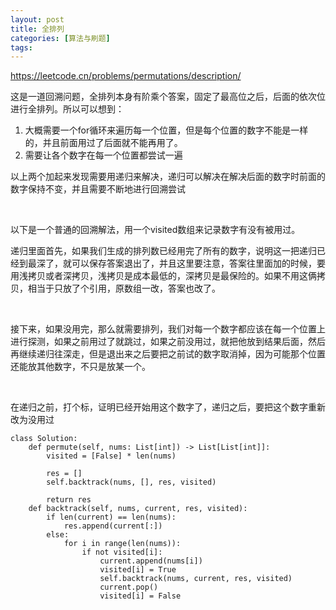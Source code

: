 ```yaml
---
layout: post
title: 全排列
categories: [算法与刷题]
tags: 
---
```


https://leetcode.cn/problems/permutations/description/

这是一道回溯问题，全排列本身有阶乘个答案，固定了最高位之后，后面的依次位进行全排列。所以可以想到：

1. 大概需要一个for循环来遍历每一个位置，但是每个位置的数字不能是一样的，并且前面用过了后面就不能再用了。
2. 需要让各个数字在每一个位置都尝试一遍

以上两个加起来发现需要用递归来解决，递归可以解决在解决后面的数字时前面的数字保持不变，并且需要不断地进行回溯尝试

<br/>

以下是一个普通的回溯解法，用一个visited数组来记录数字有没有被用过。

递归里面首先，如果我们生成的排列数已经用完了所有的数字，说明这一把递归已经到最深了，就可以保存答案退出了，并且这里要注意，答案往里面加的时候，要用浅拷贝或者深拷贝，浅拷贝是成本最低的，深拷贝是最保险的。如果不用这俩拷贝，相当于只放了个引用，原数组一改，答案也改了。

<br/>

接下来，如果没用完，那么就需要排列，我们对每一个数字都应该在每一个位置上进行探测，如果之前用过了就跳过，如果之前没用过，就把他放到结果后面，然后再继续递归往深走，但是退出来之后要把之前试的数字取消掉，因为可能那个位置还能放其他数字，不只是放某一个。

<br/>

在递归之前，打个标，证明已经开始用这个数字了，递归之后，要把这个数字重新改为没用过

```
class Solution:
    def permute(self, nums: List[int]) -> List[List[int]]:
        visited = [False] * len(nums)

        res = []
        self.backtrack(nums, [], res, visited)

        return res
    def backtrack(self, nums, current, res, visited):
        if len(current) == len(nums):
            res.append(current[:])
        else:
            for i in range(len(nums)):
                if not visited[i]:
                    current.append(nums[i])
                    visited[i] = True
                    self.backtrack(nums, current, res, visited)
                    current.pop()
                    visited[i] = False
```